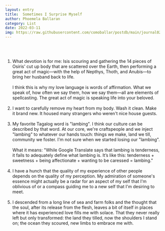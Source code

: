 ```yaml
---
layout: entry
title:  Sometimes I Surprise Myself
author: Phoemela Ballaran
category: List
date: 2022-03-11
img: https://raw.githubusercontent.com/comoballar/postdb/main/journal02/time.jpeg
---
```

<br><br>

<ol>
  <li>
    What devotion is for me: Isis scouring and gathering the 14 pieces of Osiris' cut up body that are scattered over the Earth, then performing a great act of magic—with the help of Nepthys, Thoth, and Anubis—to bring her husband back to life.
    <br><br>
    I think this is why my love language is words of affirmation. What we speak of, how often we say them, how we say them—all are elements of spellcasting. The great act of magic is speaking life into your beloved.</li>
  <br>
  <li>I want to carefully remove my heart from my body. Wash it clean. Make it brand new. It housed many strangers who weren't nice house guests.</li>
  <br>
  <li>My favorite Tagalog word is "lambing". I think our culture can be described by that word. At our core, we're craftspeople and we inject "lambing" to whatever our hands touch: things we make, land we till, community we foster. I'm not sure when we started losing our "lambing".
    <br><br>
  What it means: "While Google Translate says that lambing is tenderness, it fails to adequately define what lambing is. It’s like this: tenderness + sweetness + being affectionate + wanting to be caressed = lambing."</li>
  <br>
  <li>I have a hunch that the quality of my experience of other people depends on the quality of my perception. My admiration of someone's essence might actually be a radar for an aspect of my self that I'm oblivious of or a compass guiding me to a new self that I'm desiring to meet.</li>
  <br>
  <li>I descended from a long line of sea and farm folks and the thought that the soul, after its release from the flesh, leaves a bit of itself in places where it has experienced love fills me with solace. That they never really left but only transformed: the land they tilled, now the shoulders I stand on; the ocean they scoured, new limbs to embrace me with.</li>
